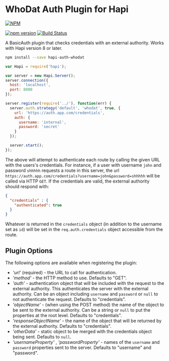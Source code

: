 WhoDat Auth Plugin for Hapi
============================

[![NPM](https://nodei.co/npm/hapi-auth-whodat.png)](https://nodei.co/npm/hapi-auth-whodat/)

[![npm version](https://badge.fury.io/js/hapi-auth-whodat.svg)](http://badge.fury.io/js/hapi-auth-whodat)
[![Build Status](https://travis-ci.org/dialexa/hapi-auth-whodat.svg)](https://travis-ci.org/dialexa/hapi-auth-whodat)

A BasicAuth plugin that checks credentials with an external authority.  Works with Hapi version 8 or later.


```bash
npm install --save hapi-auth-whodat
```



```javascript
var Hapi = require('hapi');

var server = new Hapi.Server();
server.connection({
  host: 'localhost',
  port: 8000
});

server.register(require('../'), function(err) {
  server.auth.strategy('default', 'whodat', true, {
    url: 'https://auth.app.com/credentials',
    auth: {
      username: 'internal',
      password: 'secret'
    }
  });

  server.start();
});
```


The above will attempt to authenticate each route by calling the given URL with the users's credentials.  For instance, if a user with username `john` and password `shhhhh` requests a route in this server, the url `https://auth.app.com/credentials?username=john&password=shhhhh` will be called via HTTP `GET`.  If the credentials are valid, the external authority should respond with:


```json
{
  "credentials" : {
    "authenticated": true
  }
}
```

Whatever is returned in the `credentials` object (in addition to the username set as `id`) will be set in the `req.auth.credentials` object accessible from the route.

## Plugin Options
The following options are available when registering the plugin:
- _'url'_ (required) - the URL to call for authentication.
- _'method'_ - the HTTP method to use.  Defaults to "GET".
- _'auth'_ - authentication object that will be included with the request to the external authority.  This authenticates the server with the external authority.  Can be an object including `username` and `password` or `null` to not authenticate the request.  Defaults to "credentials".
- _'objectName'_ - (when using the POST method) the name of the object to be sent to the external authority.  Can be a string or `null` to put the properties at the root level.  Defaults to "credentials".
- _'responseObjectName'_ - the name of the object that will be returned by the external authority.  Defaults to "credentials".
- _'otherData'_ - static object to be merged with the credentials object being sent.  Defaults to `null`.
- _'usernameProperty'_ , _'passwordProperty'_ - names of the `username` and `password` properties sent to the server.  Defaults to "username" and "password".
